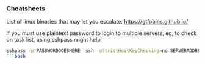 ### Cheatsheets

List of linux binaries that may let you escalate: https://gtfobins.github.io/

If you must use plaintext password to login to multiple servers, eg, to check on task list, using sshpass might help
```bash
sshpass -p PASSWORDGOESHERE  ssh -oStrictHostKeyChecking=no SERVERADDRESS "hostname; ps aux; echo ==============="
```bash
